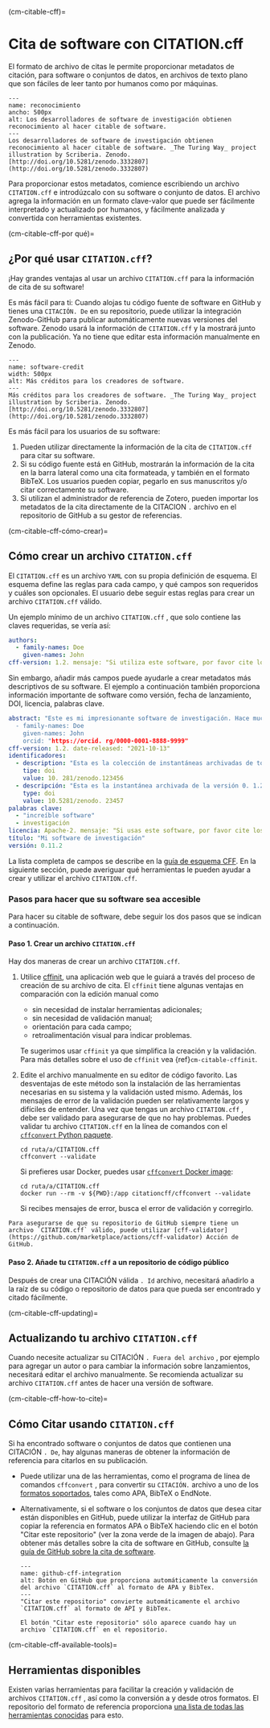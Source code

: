 (cm-citable-cff)=
# Cita de software con CITATION.cff

El formato de archivo de citas [](https://citation-file-format.github.io) le permite proporcionar metadatos de citación, para software o conjuntos de datos, en archivos de texto plano que son fáciles de leer tanto por humanos como por máquinas.

```{figure} ../../figures/recognition.jpg
---
name: reconocimiento
ancho: 500px
alt: Los desarrolladores de software de investigación obtienen reconocimiento al hacer citable de software.
---
Los desarrolladores de software de investigación obtienen reconocimiento al hacer citable de software. _The Turing Way_ project illustration by Scriberia. Zenodo. [http://doi.org/10.5281/zenodo.3332807](http://doi.org/10.5281/zenodo.3332807)
```

Para proporcionar estos metadatos, comience escribiendo un archivo `CITATION.cff` e introdúzcalo con su software o conjunto de datos. El archivo</code> agrega la información en un formato clave-valor que puede ser fácilmente interpretado y actualizado por humanos, y fácilmente analizada y convertida con herramientas existentes.

(cm-citable-cff-por qué)=
## ¿Por qué usar `CITATION.cff`?

¡Hay grandes ventajas al usar un archivo `CITATION.cff` para la información de cita de su software!

Es más fácil para ti: Cuando alojas tu código fuente de software en GitHub y tienes una `CITACIÓN. De` en su repositorio, puede utilizar la integración Zenodo-GitHub para publicar automáticamente nuevas versiones del software. Zenodo usará la información de `CITATION.cff` y la mostrará junto con la publicación. Ya no tiene que editar esta información manualmente en Zenodo.

```{figure} ../../figures/software-credit.jpg
---
name: software-credit
width: 500px
alt: Más créditos para los creadores de software.
---
Más créditos para los creadores de software. _The Turing Way_ project illustration by Scriberia. Zenodo. [http://doi.org/10.5281/zenodo.3332807](http://doi.org/10.5281/zenodo.3332807)
```

Es más fácil para los usuarios de su software:
1. Pueden utilizar directamente la información de la cita de `CITATION.cff` para citar su software.
2. Si su código fuente está en GitHub, mostrarán la información de la cita en la barra lateral como una cita formateada, y también en el formato BibTeX. Los usuarios pueden copiar, pegarlo en sus manuscritos y/o citar correctamente su software.
3. Si utilizan el administrador de referencia de Zotero, pueden importar los metadatos de la cita directamente de la CITACION `.` archivo en el repositorio de GitHub a su gestor de referencias.

(cm-citable-cff-cómo-crear)=
## Cómo crear un archivo `CITATION.cff`

El `CITATION.cff` es un archivo `YAML` con su propia definición de esquema. El esquema define las reglas para cada campo, y qué campos son requeridos y cuáles son opcionales. El usuario debe seguir estas reglas para crear un archivo `CITATION.cff` válido.

Un ejemplo mínimo de un archivo `CITATION.cff` , que solo contiene las claves requeridas, se vería así:

```yaml
authors:
  - family-names: Doe
    given-names: John
cff-version: 1.2. mensaje: "Si utiliza este software, por favor cite los metadatos de este archivo." title: "Mi software de investigación"
```

Sin embargo, añadir más campos puede ayudarle a crear metadatos más descriptivos de su software. El ejemplo a continuación también proporciona información importante de software como versión, fecha de lanzamiento, DOI, licencia, palabras clave.

```yaml
abstract: "Este es mi impresionante software de investigación. Hace muchas cosas. authors:
  - family-names: Doe
    given-names: John
    orcid: "https://orcid. rg/0000-0001-8888-9999"
cff-version: 1.2. date-released: "2021-10-13"
identificadores:
  - description: "Esta es la colección de instantáneas archivadas de todas las versiones de My Research Software"
    tipe: doi
    value: 10. 281/zenodo.123456
  - descripción: "Esta es la instantánea archivada de la versión 0. 1.2 of My Research Software"
    type: doi
    value: 10.5281/zenodo. 23457
palabras clave:
  - "increíble software"
  - investigación
licencia: Apache-2. mensaje: "Si usas este software, por favor cite los metadatos de este archivo." código del repositorio: "https://github. om/cita-archivo-formato/mi-investigación-software"
título: "Mi software de investigación"
versión: 0.11.2
```

La lista completa de campos se describe en la [guía de esquema CFF](https://github.com/citation-file-format/citation-file-format/blob/main/schema-guide.md). En la siguiente sección, puede averiguar qué herramientas le pueden ayudar a crear y utilizar el archivo `CITATION.cff`.

### Pasos para hacer que su software sea accesible

Para hacer su citable de software, debe seguir los dos pasos que se indican a continuación.

#### Paso 1. Crear un archivo `CITATION.cff`

Hay dos maneras de crear un archivo `CITATION.cff`.

1. Utilice [cffinit](https://citation-file-format.github.io/cff-initializer-javascript/), una aplicación web que le guiará a través del proceso de creación de su archivo de cita. El `cffinit` tiene algunas ventajas en comparación con la edición manual como

    - sin necesidad de instalar herramientas adicionales;
    - sin necesidad de validación manual;
    - orientación para cada campo;
    - retroalimentación visual para indicar problemas.

    Te sugerimos usar `cffinit` ya que simplifica la creación y la validación. Para más detalles sobre el uso de `cffinit` vea {ref}`cm-citable-cffinit`.

2. Edite el archivo manualmente en su editor de código favorito. Las desventajas de este método son la instalación de las herramientas necesarias en su sistema y la validación usted mismo. Además, los mensajes de error de la validación pueden ser relativamente largos y difíciles de entender. Una vez que tengas un archivo `CITATION.cff` , debe ser validado para asegurarse de que no hay problemas. Puedes validar tu archivo `CITATION.cff` en la línea de comandos con el [`cffconvert` Python paquete](https://pypi.org/project/cffconvert/).

    ```shell
    cd ruta/a/CITATION.cff
    cffconvert --validate
    ```

    Si prefieres usar Docker, puedes usar [`cffconvert` Docker image](https://hub.docker.com/r/citationcff/cffconvert):

    ```shell
    cd ruta/a/CITATION.cff
    docker run --rm -v ${PWD}:/app citationcff/cffconvert --validate
    ```

    Si recibes mensajes de error, busca el error de validación y corregirlo.

```{note}
Para asegurarse de que su repositorio de GitHub siempre tiene un archivo `CITATION.cff` válido, puede utilizar [cff-validator](https://github.com/marketplace/actions/cff-validator) Acción de GitHub.
```

#### Paso 2. Añade tu `CITATION.cff` a un repositorio de código público

Después de crear una CITACIÓN válida `. Id` archivo, necesitará añadirlo a la raíz de su código o repositorio de datos para que pueda ser encontrado y citado fácilmente.

(cm-citable-cff-updating)=
## Actualizando tu archivo `CITATION.cff`

Cuando necesite actualizar su CITACIÓN `. Fuera del archivo` , por ejemplo para agregar un autor o para cambiar la información sobre lanzamientos, necesitará editar el archivo manualmente. Se recomienda actualizar su archivo `CITATION.cff` antes de hacer una versión de software.

(cm-citable-cff-how-to-cite)=
## Cómo Citar usando `CITATION.cff`

Si ha encontrado software o conjuntos de datos que contienen una CITACIÓN `. De`, hay algunas maneras de obtener la información de referencia para citarlos en su publicación.

- Puede utilizar una de las herramientas, como el programa de línea de comandos `cffconvert` , para convertir su `CITACIÓN.` archivo a uno de los [formatos soportados](https://github.com/citation-file-format/cff-converter-python#supported-output-formats), tales como APA, BibTeX o EndNote.

- Alternativamente, si el software o los conjuntos de datos que desea citar están disponibles en GitHub, puede utilizar la interfaz de GitHub para copiar la referencia en formatos APA o BibTeX haciendo clic en el botón "Citar este repositorio" (ver la zona verde de la imagen de abajo). Para obtener más detalles sobre la cita de software en GitHub, consulte [la guía de GitHub sobre la cita de software](https://docs.github.com/en/repositories/managing-your-repositorys-settings-and-features/customizing-your-repository/about-citation-files).

  ```{figure} ../../figures/github-cff-integration.jpg
  ---
  name: github-cff-integration
  alt: Botón en GitHub que proporciona automáticamente la conversión del archivo `CITATION.cff` al formato de APA y BibTex.
  ---
  "Citar este repositorio" convierte automáticamente el archivo `CITATION.cff` al formato de API y BibTex.
  ```

  ```{note}
  El botón "Citar este repositorio" sólo aparece cuando hay un archivo `CITATION.cff` en el repositorio.
  ```

(cm-citable-cff-available-tools)=
## Herramientas disponibles

Existen varias herramientas para facilitar la creación y validación de archivos `CITATION.cff` , así como la conversión a y desde otros formatos. El repositorio del formato de referencia proporciona [una lista de todas las herramientas conocidas](https://github.com/citation-file-format/citation-file-format#tools-to-work-with-citationcff-files-wrench) para esto.
